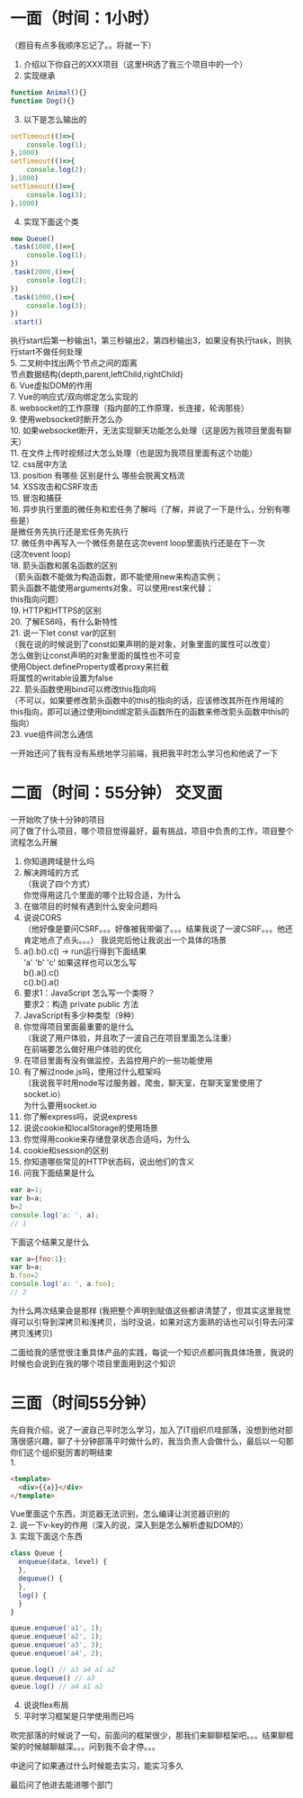 # 一面（时间：1小时）
（题目有点多我顺序忘记了。。将就一下）  
1. 介绍以下你自己的XXX项目（这里HR选了我三个项目中的一个）
2. 实现继承
```javascript
function Animal(){}
function Dog(){}
```
3. 以下是怎么输出的
```javascript
setTimeout(()=>{
    console.log(1);
},1000)
setTimeout(()=>{
    console.log(2);
},1000)
setTimeout(()=>{
    console.log(3);
},1000)
```
4. 实现下面这个类
```javascript
new Queue()
.task(1000,()=>{
    console.log(1);
})
.task(2000,()=>{
    console.log(2);
})
.task(1000,()=>{
    console.log(3);
})
.start()
```
执行start后第一秒输出1，第三秒输出2，第四秒输出3，如果没有执行task，则执行start不做任何处理  
5. 二叉树中找出两个节点之间的距离    
节点数据结构{depth,parent,leftChild,rightChild}   
6. Vue虚拟DOM的作用  
7. Vue的响应式/双向绑定怎么实现的  
8. websocket的工作原理（指内部的工作原理，长连接，轮询那些）  
9. 使用websocket时断开怎么办  
10. 如果websocket断开，无法实现聊天功能怎么处理（这是因为我项目里面有聊天）  
11. 在文件上传时视频过大怎么处理（也是因为我项目里面有这个功能）    
12. css居中方法  
13. position 有哪些 区别是什么 哪些会脱离文档流  
14. XSS攻击和CSRF攻击  
15. 冒泡和捕获  
16. 异步执行里面的微任务和宏任务了解吗（了解，并说了一下是什么，分别有哪些是）  
是微任务先执行还是宏任务先执行  
17. 微任务中再写入一个微任务是在这次event loop里面执行还是在下一次  
(这次event loop)  
18. 箭头函数和匿名函数的区别  
（箭头函数不能做为构造函数，即不能使用new来构造实例；  
箭头函数不能使用arguments对象，可以使用rest来代替；  
this指向问题）  
19. HTTP和HTTPS的区别  
20. 了解ES6吗，有什么新特性  
21. 说一下let const var的区别  
（我在说的时候说到了const如果声明的是对象，对象里面的属性可以改变）  
怎么做到让const声明的对象里面的属性也不可变  
使用Object.defineProperty或者proxy来拦截  
将属性的writable设置为false  
22. 箭头函数使用bind可以修改this指向吗  
（不可以，如果要修改箭头函数中的this的指向的话，应该修改其所在作用域的this指向，即可以通过使用bind绑定箭头函数所在的函数来修改箭头函数中this的指向）  
23. vue组件间怎么通信


一开始还问了我有没有系统地学习前端，我把我平时怎么学习也和他说了一下

# 二面（时间：55分钟） 交叉面
一开始吹了快十分钟的项目  
问了做了什么项目，哪个项目觉得最好，最有挑战，项目中负责的工作，项目整个流程怎么开展  
1. 你知道跨域是什么吗
2. 解决跨域的方式  
（我说了四个方式）  
你觉得用这几个里面的哪个比较合适，为什么  
3. 在做项目的时候有遇到什么安全问题吗
4. 说说CORS  
（他好像是要问CSRF。。。好像被我带偏了。。。结果我说了一波CSRF。。。他还肯定地点了点头。。。）
我说完后他让我说出一个具体的场景
5. a().b().c() -> run运行得到下面结果  
'a'
'b'
'c'
如果这样也可以怎么写  
b().a().c()  
c().b().a()
6. 要求1：JavaScript 怎么写一个类呀？  
   要求2：构造 private public 方法  
7. JavaScript有多少种类型（9种）
8. 你觉得项目里面最重要的是什么  
（我说了用户体验，并且吹了一波自己在项目里面怎么注重）  
在前端要怎么做好用户体验的优化  
9. 在项目里面有没有做监控，去监控用户的一些功能使用  
10. 有了解过node.js吗，使用过什么框架吗  
（我说我平时用node写过服务器，爬虫，聊天室，在聊天室里使用了socket.io）  
为什么要用socket.io  
11. 你了解express吗，说说express
12. 说说cookie和localStorage的使用场景
13. 你觉得用cookie来存储登录状态合适吗，为什么
14. cookie和session的区别
15. 你知道哪些常见的HTTP状态码，说出他们的含义
16. 问我下面结果是什么
```javascript
var a=1;
var b=a;
b=2
console.log('a: ', a);
// 1
```
下面这个结果又是什么
```javascript
var a={foo:1};
var b=a;
b.foo=2
console.log('a: ', a.foo);
// 2
```
为什么两次结果会是那样
(我把整个声明到赋值这些都讲清楚了，但其实这里我觉得可以引导到深拷贝和浅拷贝，当时没说，如果对这方面熟的话也可以引导去问深拷贝浅拷贝)

二面给我的感觉很注重具体产品的实践，每说一个知识点都问我具体场景，我说的时候也会说到在我的哪个项目里面用到这个知识

# 三面（时间55分钟）
先自我介绍，说了一波自己平时怎么学习，加入了IT组织爪哇部落，没想到他对部落很感兴趣，聊了十分钟部落平时做什么的，我当负责人会做什么，最后以一句那你们这个组织挺厉害的啊结束  
1. 
```html
<template>
  <div>{{a}}</div>
</template>
```
Vue里面这个东西，浏览器无法识别，怎么编译让浏览器识别的  
2. 
说一下v-key的作用（深入的说，深入到是怎么解析虚拟DOM的）  
3. 实现下面这个东西
```javascript
class Queue {
  enqueue(data, level) {
  },
  dequeue() {
  },
  log() {
  }
}

queue.enqueue('a1', 1);
queue.enqueue('a2', 1);
queue.enqueue('a3', 3);
queue.enqueue('a4', 2);

queue.log() // a3 a4 a1 a2
queue.dequeue() // a3
queue.log() // a4 a1 a2
```
4. 说说flex布局
5. 平时学习框架是只学使用而已吗


吹完部落的时候说了一句，前面问的框架很少，那我们来聊聊框架吧。。。结果聊框架的时候越聊越深。。。问到我不会才停。。。

中途问了如果通过什么时候能去实习，能实习多久

最后问了他进去能进哪个部门
